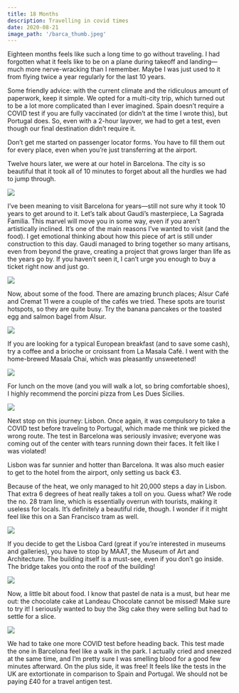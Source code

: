 ```yaml
---
title: 18 Months
description: Travelling in covid times
date: 2020-08-21
image_path: '/barca_thumb.jpeg'
---
```


Eighteen months feels like such a long time to go without traveling. I had forgotten what it feels like to be on a plane during takeoff and landing—much more nerve-wracking than I remember. Maybe I was just used to it from flying twice a year regularly for the last 10 years.

Some friendly advice: with the current climate and the ridiculous amount of paperwork, keep it simple. We opted for a multi-city trip, which turned out to be a lot more complicated than I ever imagined. Spain doesn’t require a COVID test if you are fully vaccinated (or didn’t at the time I wrote this), but Portugal does. So, even with a 2-hour layover, we had to get a test, even though our final destination didn’t require it.

Don’t get me started on passenger locator forms. You have to fill them out for every place, even when you’re just transferring at the airport.

Twelve hours later, we were at our hotel in Barcelona. The city is so beautiful that it took all of 10 minutes to forget about all the hurdles we had to jump through.

<img src="/hotel_barca.jpeg" class="image fit">

I’ve been meaning to visit Barcelona for years—still not sure why it took 10 years to get around to it. Let’s talk about Gaudí’s masterpiece, La Sagrada Familia. This marvel will move you in some way, even if you aren’t artistically inclined. It’s one of the main reasons I’ve wanted to visit (and the food). I get emotional thinking about how this piece of art is still under construction to this day. Gaudí managed to bring together so many artisans, even from beyond the grave, creating a project that grows larger than life as the years go by. If you haven’t seen it, I can’t urge you enough to buy a ticket right now and just go.

<img src="/sagrada.jpeg" class="image fit">


Now, about some of the food. There are amazing brunch places; Alsur Café and Cremat 11 were a couple of the cafés we tried. These spots are tourist hotspots, so they are quite busy. Try the banana pancakes or the toasted egg and salmon bagel from Alsur.

<img src="/banana_pan.jpeg" class="image fit">


If you are looking for a typical European breakfast (and to save some cash), try a coffee and a brioche or croissant from La Masala Café. I went with the home-brewed Masala Chai, which was pleasantly unsweetened!

<img src="/brioche_chai.jpeg" class="image fit">


For lunch on the move (and you will walk a lot, so bring comfortable shoes), I highly recommend the porcini pizza from Les Dues Sicilies.

<img src="/porci_pizza.jpeg" class="image fit">


Next stop on this journey: Lisbon. Once again, it was compulsory to take a COVID test before traveling to Portugal, which made me think we picked the wrong route. The test in Barcelona was seriously invasive; everyone was coming out of the center with tears running down their faces. It felt like I was violated!

Lisbon was far sunnier and hotter than Barcelona. It was also much easier to get to the hotel from the airport, only setting us back €3.

Because of the heat, we only managed to hit 20,000 steps a day in Lisbon. That extra 6 degrees of heat really takes a toll on you. Guess what? We rode the no. 28 tram line, which is essentially overrun with tourists, making it useless for locals. It’s definitely a beautiful ride, though. I wonder if it might feel like this on a San Francisco tram as well.

<img src="/no28.jpeg" class="image fit">


If you decide to get the Lisboa Card (great if you’re interested in museums and galleries), you have to stop by MAAT, the Museum of Art and Architecture. The building itself is a must-see, even if you don’t go inside. The bridge takes you onto the roof of the building!

<img src="/maat.jpeg" class="image fit">


Now, a little bit about food. I know that pastel de nata is a must, but hear me out: the chocolate cake at Landeau Chocolate cannot be missed! Make sure to try it! I seriously wanted to buy the 3kg cake they were selling but had to settle for a slice.

<img src="/landeau.jpeg" class="image fit">

We had to take one more COVID test before heading back. This test made the one in Barcelona feel like a walk in the park. I actually cried and sneezed at the same time, and I’m pretty sure I was smelling blood for a good few minutes afterward. On the plus side, it was free! It feels like the tests in the UK are extortionate in comparison to Spain and Portugal. We should not be paying £40 for a travel antigen test.
